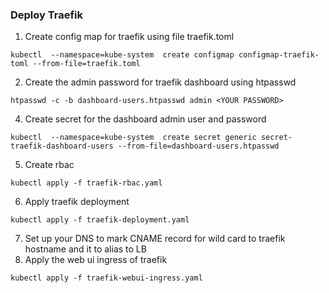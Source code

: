 ### Deploy Traefik

1. Create config map for traefik using file traefik.toml
```
kubectl  --namespace=kube-system  create configmap configmap-traefik-toml --from-file=traefik.toml
```
2. Create the admin password for traefik dashboard using htpasswd
```
htpasswd -c -b dashboard-users.htpasswd admin <YOUR PASSWORD>
```

4. Create secret for the dashboard admin user and password
```
kubectl  --namespace=kube-system  create secret generic secret-traefik-dashboard-users --from-file=dashboard-users.htpasswd
```
5. Create rbac
```
kubectl apply -f traefik-rbac.yaml
```
6. Apply traefik deployment
```
kubectl apply -f traefik-deployment.yaml
```
7. Set up your DNS to mark CNAME record for wild card to traefik hostname and it to alias to LB
8. Apply the web ui ingress of traefik
```
kubectl apply -f traefik-webui-ingress.yaml
```